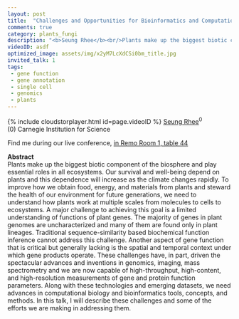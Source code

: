 ```yaml
---
layout: post
title:  "Challenges and Opportunities for Bioinformatics and Computational Biology in Plant Science"
comments: true
category: plants_fungi
description: "<b>Seung Rhee</b><br/>Plants make up the biggest biotic component of the..."
videoID: asdf
optimized_image: assets/img/x2yM7LcXdCSi0bm_title.jpg
invited_talk: 1
tags:
 - gene function
 - gene annotation
 - single cell
 - genomics
 - plants
---
```

{% include cloudstorplayer.html id=page.videoID %}
[<u>Seung Rhee</u>](http://dpb.carnegiescience.edu/labs/rhee-lab)<sup>0</sup><br/>
\(0\) Carnegie Institution for Science

Find me during our live conference, [in Remo Room 1, table 44](https://remo.co)

<b>Abstract</b><br/>
Plants make up the biggest biotic component of the biosphere and play essential roles in all ecosystems. Our survival and well-being depend on plants and this dependence will increase as the climate changes rapidly. To improve how we obtain food, energy, and materials from plants and steward the health of our environment for future generations, we need to understand how plants work at multiple scales from molecules to cells to ecosystems. A major challenge to achieving this goal is a limited understanding of functions of plant genes. The majority of genes in plant genomes are uncharacterized and many of them are found only in plant lineages. Traditional sequence-similarity based biochemical function inference cannot address this challenge. Another aspect of gene function that is critical but generally lacking is the spatial and temporal context under which gene products operate. These challenges have, in part, driven the spectacular advances and inventions in genomics, imaging, mass spectrometry and we are now capable of high-throughput, high-content, and high-resolution measurements of gene and protein function parameters. Along with these technologies and emerging datasets, we need advances in computational biology and bioinformatics tools, concepts, and methods. In this talk, I will describe these challenges and some of the efforts we are making in addressing them.
